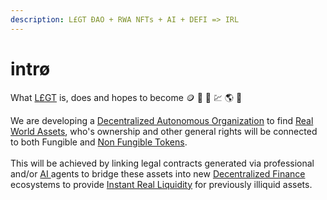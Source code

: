 ```yaml
---
description: L£GT ĐAO + RWA NFTs + AI + DEFI => IRL
---
```


# intrø

What [L£GT](https://legt.co) is, does and hopes to become 🪙 📑 🏡 💹 🌎 🚀

We are developing a [Decentralized Autonomous Organization](dao.md) to find [Real World Assets](rwa-nft.md), who's ownership and other general rights will be connected to both Fungible and [Non Fungible Tokens](rwa-nft.md).  \
\
This will be achieved by linking legal contracts generated via professional and/or [AI ](ai.md)agents to bridge these assets into new [Decentralized Finance](irl.md) ecosystems to provide [Instant Real Liquidity](irl.md) for previously illiquid assets.

